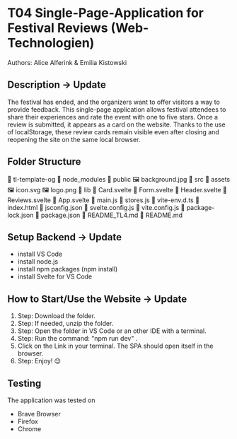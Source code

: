# T04 Single-Page-Application for Festival Reviews (Web-Technologien)

Authors: Alice Alferink & Emilia Kistowski

## Description -> Update
The festival has ended, and the organizers want to offer visitors a way to provide feedback. This single-page application allows festival attendees to share their experiences and rate the event with one to five stars. Once a review is submitted, it appears as a card on the website. Thanks to the use of localStorage, these review cards remain visible even after closing and reopening the site on the same local browser. 


## Folder Structure
📁 tl-template-og
    📁 node_modules
    📁 public
        🖼️ background.jpg
    📁 src
        📁 assets
            🖼️ icon.svg
            🖼️ logo.png
        📁 lib
            📄 Card.svelte
            📄 Form.svelte
            📄 Header.svelte
            📄 Reviews.svelte
        📄 App.svelte
        📄 main.js
        📄 stores.js
        📄 vite-env.d.ts
    📄 index.html
    📄 jsconfig.json
    📄 svelte.config.js
    📄 vite.config.js
    📄 package-lock.json
    📄 package.json
    📄 README_TL4.md
    📄 README.md
    

## Setup Backend -> Update
- install VS Code
- install node.js
- install npm packages (npm install)
- install Svelte for VS Code

## How to Start/Use the Website -> Update
1. Step: Download the folder.
2. Step: If needed, unzip the folder.
3. Step: Open the folder in VS Code or an other IDE with a terminal. 
5. Step: Run the command: "npm run dev" .
6. Click on the Link in your terminal. The SPA should open itself in the browser. 
7. Step: Enjoy! 😊


## Testing
The application was tested on
- Brave Browser
- Firefox
- Chrome